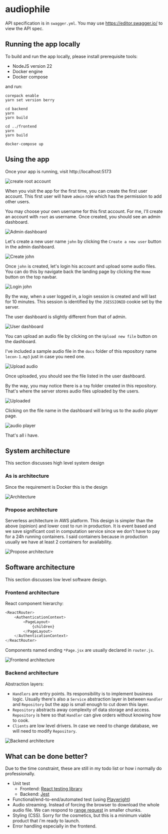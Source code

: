 # audiophile

API specification is in `swagger.yml`. You may use https://editor.swagger.io/ to view the API spec.

## Running the app locally
To build and run the app locally, please install prerequisite tools:
- NodeJS version 22
- Docker engine
- Docker compose

and run:

```shell
corepack enable
yarn set version berry

cd backend
yarn
yarn build

cd ../frontend
yarn
yarn build

docker-compose up
```

## Using the app
Once your app is running, visit http://localhost:5173

![create root account](/docs/create-root.png)

When you visit the app for the first time, you can create the first user account.
This first user will have `admin` role which has the permission to add other users.

You may choose your own username for this first account. For me, I'll create an account with `root` as username.
Once created, you should see an admin dashboard.

![Admin dashboard](/docs/admin-dashboard.png)

Let's create a new user name `john` by clicking the `Create a new user` button in the admin dashboard.

![Create john](/docs/create-john.png)

Once `john` is created, let's login his account and upload some audio files.
You can do this by navigate back the landing page by clicking the `Home` button on the top navbar.

![Login john](/docs/login-as-john.png)

By the way, when a user logged in, a login session is created and will last for 10 minutes.
This session is identified by the `JSESSIONID` cookie set by the server.

The user dashboard is slightly different from that of admin.

![User dashboard](/docs/user-dashboard.png)

You can upload an audio file by clicking on the `Upload new file` button on the dashboard.

I've included a sample audio file in the `docs` folder of this repository name `lecon-1.mp3` just in case you need one.

![Upload audio](/docs/upload.png)

Once uploaded, you should see the file listed in the user dashboard.

By the way, you may notice there is a `tmp` folder created in this repository. 
That's where the server stores audio files uploaded by the users.

![Uploaded](/docs/uploaded.png)

Clicking on the file name in the dashboard will bring us to the audio player page.

![audio player](/docs/audio-player.png)

That's all i have.

## System architecture
This section discusses high level system design

### As is architecture
Since the requirement is Docker this is the design

![Architecture](/docs/architecture.png)

### Propose architecture
Serverless architecture in AWS platform. 
This design is simpler than the above (opinion) and lower cost to run in production.
It is event based and we save significant cost in computation service since we don't have to pay for a 24h running containers.
I said containers because in production usually we have at least 2 containers for availability.

![Propose architecture](/docs/propose-architecture.png)

## Software architecture
This section discusses low level software design.

### Frontend architecture

React component hierarchy:
```js
<ReactRouter>
    <AuthenticationContext>
        <PageLayout>
            {children}
        </PageLayout>
    </AuthenticationContext>
</ReactRouter>
```
Components named ending `*Page.jsx` are usually declared in `router.js`.

![Frontend architecture](/docs/frontend-architecture.png)

### Backend architecture

Abstraction layers:
- `Handlers` are entry points. Its responsibility is to implement business logic. 
Usually there's also a `Service` abstraction layer in between `Handler` and `Repository` but the app is small enough to cut down this layer.
- `Repository` abstracts away complexity of data storage and access. `Repository` is here so that `Handler` can give orders without knowing how to cook.
- `Clients` are low level drivers. In case we need to change database, we will need to modify `Repository`. 


![Backend architecture](/docs/backend-architecture.png)

## What can be done better?
Due to the time constraint, these are still in my todo list or how i normally do professionally.

- Unit test
  - Frontend: [React testing library](https://testing-library.com/)
  - Backend: [Jest](https://jestjs.io/)
- Functional/end-to-end/automated test (using [Playwright](https://playwright.dev/))
- Audio streaming. Instead of forcing the browser to download the whole audio file. We can respond to [range request](https://developer.mozilla.org/en-US/docs/Web/HTTP/Guides/Range_requests) in smaller chunks.
- Styling (CSS). Sorry for the cosmetics, but this is a minimum viable product that i'm ready to launch.
- Error handling especially in the frontend.
